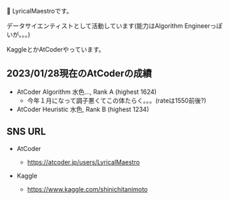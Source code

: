 👋 LyricalMaestroです。

データサイエンティストとして活動しています(能力はAlgorithm Engineerっぽいが。。。)

KaggleとかAtCoderやっています。


## 2023/01/28現在のAtCoderの成績

- AtCoder Algorithm 水色…, Rank A (highest 1624)
  - 今年１月になって調子悪くてこの体たらく。。。(rateは1550前後?) 
- AtCoder Heuristic 水色, Rank B (highest 1234)


## SNS URL

- AtCoder
  - https://atcoder.jp/users/LyricalMaestro

- Kaggle
  - https://www.kaggle.com/shinichitanimoto
